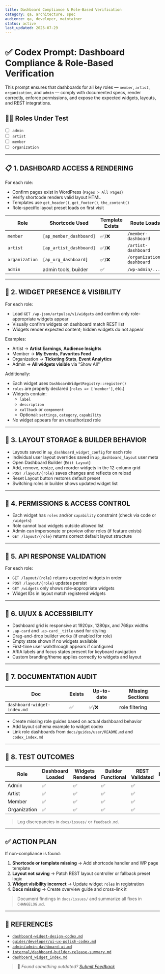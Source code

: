 ```yaml
---
title: Dashboard Compliance & Role-Based Verification
category: qa, architecture, spec
audience: qa, developer, maintainer
status: active
last_updated: 2025-07-29
---
```


# ✅ Codex Prompt: Dashboard Compliance & Role-Based Verification

This prompt ensures that dashboards for all key roles — `member`, `artist`, `organization`, and `admin` — comply with documented specs, render correctly, enforce permissions, and expose the expected widgets, layouts, and REST integrations.

## 🧑‍💼 Roles Under Test

- [ ] `admin`
- [ ] `artist`
- [ ] `member`
- [ ] `organization`

---

## 📋 1. DASHBOARD ACCESS & RENDERING

For each role:
- Confirm pages exist in WordPress (`Pages > All Pages`)
- Verify shortcode renders valid layout HTML
- Templates use `get_header()`, `get_footer()`, `the_content()`
- Role-specific layout preset loads on first visit

| Role         | Shortcode Used          | Template Exists | Route Loads | Dashboard Visible |
|--------------|-------------------------|-----------------|-------------|-------------------|
| `member`     | `[ap_member_dashboard]` | ✅/❌            | `/member-dashboard` | ✅/❌ |
| `artist`     | `[ap_artist_dashboard]` | ✅/❌            | `/artist-dashboard` | ✅/❌ |
| `organization`| `[ap_org_dashboard]`   | ✅/❌            | `/organization-dashboard` | ✅/❌ |
| `admin`      | admin tools, builder    | ✅               | `/wp-admin/...` | ✅ |

---

## 🧩 2. WIDGET PRESENCE & VISIBILITY

For each role:
- Load `GET /wp-json/artpulse/v1/widgets` and confirm only role-appropriate widgets appear
- Visually confirm widgets on dashboard match REST list
- Widgets render expected content; hidden widgets do not appear

Examples:
- Artist → **Artist Earnings**, **Audience Insights**
- Member → **My Events**, **Favorites Feed**
- Organization → **Ticketing Stats**, **Event Analytics**
- Admin → **All widgets visible** via "Show All"

Additionally:
- Each widget uses `DashboardWidgetRegistry::register()`
- `roles` are properly declared (`roles => ['member']`, etc.)
- Widgets contain:
  - `label`
  - `description`
  - `callback` or `component`
  - Optional: `settings`, `category`, `capability`
- No widget appears for an unauthorized role

---

## 🧰 3. LAYOUT STORAGE & BUILDER BEHAVIOR

- Layouts saved in `ap_dashboard_widget_config` for each role
- Individual user layout overrides saved in `ap_dashboard_layout` user meta
- Open Dashboard Builder (`Edit Layout`)
- Add, remove, resize, and reorder widgets in the 12-column grid
- `POST /layout/{role}` saves changes and reflects on reload
- Reset Layout button restores default preset
- Switching roles in builder shows updated widget list

---

## 🔐 4. PERMISSIONS & ACCESS CONTROL

- Each widget has `roles` and/or `capability` constraint (check via code or `/widgets`)
- Role cannot load widgets outside allowed list
- Admin can impersonate or preview other roles (if feature exists)
- `GET /layout/{role}` returns correct default layout structure

---

## 📡 5. API RESPONSE VALIDATION

For each role:
- `GET /layout/{role}` returns expected widgets in order
- `POST /layout/{role}` updates persist
- `GET /widgets` only shows role-appropriate widgets
- Widget IDs in layout match registered widgets

---

## 🎨 6. UI/UX & ACCESSIBILITY

- Dashboard grid is responsive at 1920px, 1280px, and 768px widths
- `.ap-card` and `.ap-card__title` used for styling
- Drag-and-drop builder works (if enabled for role)
- Empty state shown if no widgets available
- First-time user walkthrough appears if configured
- ARIA labels and focus states present for keyboard navigation
- Custom branding/theme applies correctly to widgets and layout

---

## 📄 7. DOCUMENTATION AUDIT

| Doc | Exists | Up-to-date | Missing Sections |
|-----|--------|-------------|------------------|
| `dashboard-widget-index.md` | ✅ | ✅/❌ | role filtering |

- Create missing role guides based on actual dashboard behavior
- Add layout schema example to widget codex
- Link role dashboards from `docs/guides/user/README.md` and `codex_index.md`

---

## 🧪 8. TEST OUTCOMES

| Role        | Dashboard Loaded | Widgets Rendered | Builder Functional | REST Validated | Notes |
|-------------|------------------|------------------|--------------------|----------------|-------|
| Admin       | ✅                | ✅                | ✅                  | ✅              |       |
| Artist      | ✅                | ✅                | ✅                  | ✅              |       |
| Member      | ✅                | ✅                | ✅                  | ✅              |       |
| Organization| ✅                | ✅                | ✅                  | ✅              |       |

> Log discrepancies in `docs/issues/` or `feedback.md`.

---

## ✅ ACTION PLAN

If non-compliance is found:
1. **Shortcode or template missing** → Add shortcode handler and WP page template
2. **Layout not saving** → Patch REST layout controller or fallback preset logic
3. **Widget visibility incorrect** → Update widget `roles` in registration
4. **Docs missing** → Create overview guide and cross-link it

> Document findings in `docs/issues/` and summarize all fixes in `CHANGELOG.md`.

---

## 🧾 REFERENCES
- [`dashboard-widget-design-codex.md`](../dashboard-widget-design-codex.md)
- [`guides/developer/ui-ux-polish-codex.md`](../guides/developer/ui-ux-polish-codex.md)
- [`admin/admin-dashboard-ui.md`](../admin/admin-dashboard-ui.md)
- [`internal/dashboard-builder-release-summary.md`](../internal/dashboard-builder-release-summary.md)
- [`dashboard_widget_index.md`](../dashboard_widget_index.md)

> 💬 *Found something outdated? [Submit Feedback](../feedback.md)*
